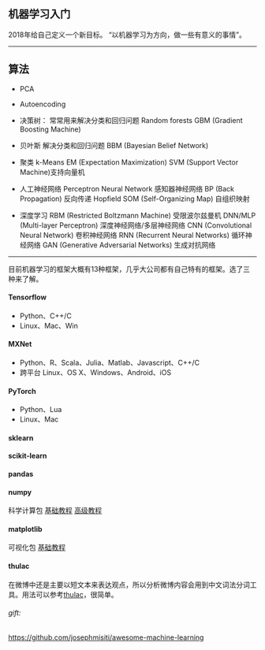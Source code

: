 ## 机器学习入门
2018年给自己定义一个新目标。
“以机器学习为方向，做一些有意义的事情”。

-------

## 算法
* PCA
* Autoencoding
* 决策树：
    常常用来解决分类和回归问题
    Random forests
    GBM (Gradient Boosting Machine)
    
* 贝叶斯
    解决分类和回归问题
    BBM (Bayesian Belief Network)
    
* 聚类
    k-Means
    EM (Expectation Maximization)
    SVM (Support Vector Machine)支持向量机
        
* 人工神经网络
    Perceptron Neural Network 感知器神经网络
    BP (Back Propagation) 反向传递
    Hopfield
    SOM (Self-Organizing Map) 自组织映射
    
* 深度学习
    RBM (Restricted Boltzmann Machine) 受限波尔兹曼机
    DNN/MLP (Multi-layer Perceptron) 深度神经网络/多层神经网络
    CNN (Convolutional Neural Network) 卷积神经网络
    RNN (Recurrent Neural Networks) 循环神经网络
    GAN (Generative Adversarial Networks) 生成对抗网络

-------

目前机器学习的框架大概有13种框架，几乎大公司都有自己特有的框架。选了三种来了解。
#### Tensorflow
* Python、C++/C
* Linux、Mac、Win

#### MXNet
* Python、R、Scala、Julia、Matlab、Javascript、C++/C
* 跨平台 Linux、OS X、Windows、Android、iOS

#### PyTorch
* Python、Lua
* Linux、Mac

#### sklearn

#### scikit-learn

#### pandas

#### numpy
科学计算包
[基础教程](https://www.machinelearningplus.com/numpy-tutorial-part1-array-python-examples/)
[高级教程](https://www.machinelearningplus.com/numpy-tutorial-python-part2)

#### matplotlib 
可视化包
[基础教程](https://matplotlib.org/gallery.html)

#### thulac 
在微博中还是主要以短文本来表达观点，所以分析微博内容会用到中文词法分词工具。用法可以参考[thulac](http://thulac.thunlp.org)，很简单。








###### gift:
https://github.com/josephmisiti/awesome-machine-learning

